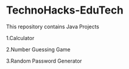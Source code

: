 # TechnoHacks-EduTech

This repository contains Java Projects

1.Calculator

2.Number Guessing Game

3.Random Password Generator
